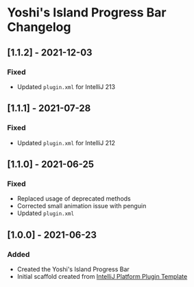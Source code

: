<!-- Keep a Changelog guide -> https://keepachangelog.com -->

# Yoshi's Island Progress Bar Changelog

## [1.1.2] - 2021-12-03
### Fixed
- Updated `plugin.xml` for IntelliJ 213

## [1.1.1] - 2021-07-28
### Fixed
- Updated `plugin.xml` for IntelliJ 212

## [1.1.0] - 2021-06-25
### Fixed
- Replaced usage of deprecated methods
- Corrected small animation issue with penguin
- Updated `plugin.xml`

## [1.0.0] - 2021-06-23
### Added
- Created the Yoshi's Island Progress Bar
- Initial scaffold created from [IntelliJ Platform Plugin Template](https://github.com/JetBrains/intellij-platform-plugin-template)
